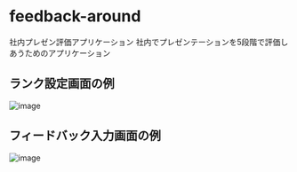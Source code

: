 # feedback-around
 社内プレゼン評価アプリケーション
 社内でプレゼンテーションを5段階で評価しあうためのアプリケーション
 
## ランク設定画面の例
![image](https://user-images.githubusercontent.com/44778704/98914013-7c95eb80-250b-11eb-8fb5-9164b147141c.png)

## フィードバック入力画面の例
![image](https://user-images.githubusercontent.com/44778704/97776131-17f09d80-1ba9-11eb-98fb-877f739e6206.png)
